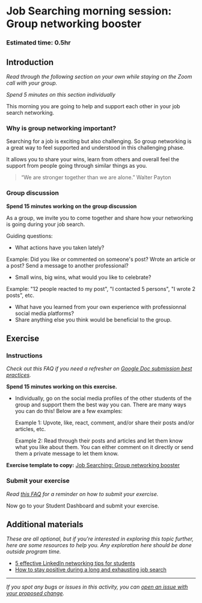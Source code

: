 # Job Searching morning session: Group networking booster

### **Estimated time**: 0.5hr

## Introduction

*Read through the following section on your own while staying on the Zoom call with your group.* 

*Spend 5 minutes on this section individually*

This morning you are going to help and support each other in your job search networking.

### Why is group networking important?

Searching for a job is exciting but also challenging. So group networking is a great way to feel supported and understood in this challenging phase. 

It allows you to share your wins, learn from others and overall feel the support from people going through similar things as you. 

> “We are stronger together than we are alone.” Walter Payton

### Group discussion

**Spend 15 minutes working on the group discussion**

As a group, we invite you to come together and share how your networking is going during your job search. 

Guiding questions: 

- What actions have you taken lately?

Example: Did you like or commented on someone's post? Wrote an article or a post? Send a message to another professional?

- Small wins, big wins, what would you like to celebrate?

Example: "12 people reacted to my post", "I contacted 5 persons", "I wrote 2 posts", etc. 

- What have you learned from your own experience with professionnal social media platforms?
- Share anything else you think would be beneficial to the group.

## Exercise

### Instructions

*Check out this FAQ if you need a refresher on [Google Doc submission best practices](https://microverse.zendesk.com/hc/en-us/articles/360063156813).*

**Spend 15 minutes working on this exercise.**

- Individually, go on the social media profiles of the other students of the group and support them the best way you can. There are many ways you can do this! Below are a few examples:

  Example 1: Upvote, like, react, comment, and/or share their posts and/or articles, etc. 

  Example 2: Read through their posts and articles and let them know what you like about them. You can either comment on it directly or send them a private message to let them know.

**Exercise template to copy:** [Job Searching: Group networking booster](https://docs.google.com/document/d/19HwjMcudKYKJe9UXG8VjmmoCTXl-WHFXDCyqo3dprQs/edit?usp=sharing)

### Submit your exercise

*Read [this FAQ](https://microverse.zendesk.com/hc/en-us/articles/360061344234) for a reminder on how to submit your exercise.* 

Now go to your Student Dashboard and submit your exercise.

## Additional materials

*These are all optional, but if you're interested in exploring this topic further, here are some resources to help you. Any exploration here should be done outside program time.*

- [5 effective LinkedIn networking tips for students](https://www.linkedin.com/pulse/5-effective-linkedin-networking-tips-students-vidya-srinivasan/)
- [How to stay positive during a long and exhausting job search](https://www.forbes.com/sites/jackkelly/2020/08/17/how-to-stay-positive-during-a-long-and-exhausting-job-search/?sh=6b26e2eb7991)


------

_If you spot any bugs or issues in this activity, you can [open an issue with your proposed change](https://github.com/microverseinc/curriculum-transversal-skills/blob/main/git-github/articles/open_issue.md)._
